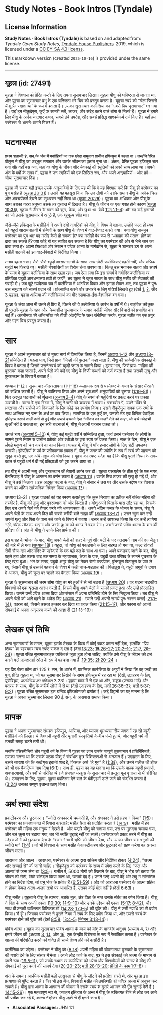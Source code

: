 # Study Notes - Book Intros (Tyndale)

## License Information

**Study Notes - Book Intros (Tyndale)** is based on and adapted from: _Tyndale Open Study Notes_, [Tyndale House Publishers](https://tyndaleopenresources.com/), 2019, which is licensed under a [CC BY-SA 4.0 license](https://creativecommons.org/licenses/by-sa/4.0/legalcode.en).

This markdown version (created `2025-10-16`) is provided under the same license.



--------------------------------

## यूहन्ना (id: 27491)

यूहन्ना ने विश्वास को प्रेरित करने के लिए अपना सुसमाचार लिखा। यूहन्ना यीशु को घनिष्टता से जानता था, और यूहन्ना का सुसमाचार प्रभु के एक घनिष्ठता भरे चित्र को प्रस्तुत करता है। यूहन्ना स्वयं को “चेला जिससे यीशु प्रेम रखता था” के रूप में बताता है। उसका सुसमाचार कलीसिया का “सबसे प्रिय सुसमाचार” बन गया है। यहाँ हम नीकुदेमुस, कुएँ पर सामरी स्त्री, लाज़र, और संदेह करने वाले थोमा से मिलते हैं। यूहन्ना ने हमारे लिए यीशु के अनेक यादगार कथन, सबसे लंबे उपदेश, और सबसे प्रसिद्ध आश्चर्यकर्म दर्ज किए हैं। यहाँ हम परमेश्वर से आमने\-सामने मिलते हैं।

घटनास्थल
========

प्रथम शताब्दी ई. सन्.के अंत में मसीहियों का एक छोटा समुदाय प्राचीन इफिसुस में रहता था। उन्होंने प्रेरित पौलुस से यीशु का अद्भुत समाचार और उसके जीवन का वृतांत सुना था। अंततः, प्रेरित यूहन्ना इफिसुस चल गया और वहीं बस गया, जहां वह यीशु के जीवन और सेवकाई की स्मृतियों को अपने साथ लाया था। अपने अंत के वर्षों के समय में, यूहन्ना ने उन स्मृतियों को एक लिखित रूप, और अपने अनुयायियों—और हमें—चौथा सुसमाचार दिया।

यूहन्ना की सबसे बड़ी इच्छा उसके अनुयायियों के लिए यह थी कि वे यह विश्वास करें कि यीशु ही परमेश्वर का पुत्र मसीह है ([यूहन्ना 20:31](https://ref.ly/John20:31))। उसने यह महसूस किया कि उन लोगों को उसके समान यीशु के अनेक चिन्ह और आश्चर्यकर्म देखने का सुअवसर नहीं मिला था ([यूहन्ना 20:29](https://ref.ly/John20:29))। यूहन्ना का अधिकार और यीशु के साथ उसका गहरा अनुभव उसके हर वृत्तान्त में दिखता है। यीशु के जीवन का एक गवाह होने कारण ([यूहन्ना 19:35](https://ref.ly/John19:35)), यूहन्ना ने जीवन के वचन को सुना, देखा, और छुआ था (देखें [1यूह 1:1–4](https://ref.ly/1John1:1-1John1:4)) और वह कई वृत्तान्तों का जो उसके सुसमाचार में अनूठे हैं, एक बहुमूल्य स्रोत था।

जैसे\-जैसे इफिसुस के मसीहियों ने अपने संगी नागरिकों को यीशु के विषय में बताया, उन्होंने जल्द ही स्वयं को यहूदी आराधनालयों में रब्बियों के साथ यीशु के विषय में वाद\-विवाद करते पाया। क्या यीशु सचमुच परमेश्वर का पुत्र था? वह मसीह कैसे हो सकता है? क्या मसीही वैध रूप से “अब्राहम की संतान’ होने का दावा कर सकते हैं? क्या कोई भी यह साबित कर सकता है कि यीशु का परमेश्वर की ओर से भेजे जाने का दावा सत्य है? अपनी शिक्षाओं और लेखन में पवित्र आत्मा के मार्गदर्शन से, यूहन्ना ने शानदार ढंग से अपने मसीही पाठकों को इन वाद\-विवादों में निर्देशित किया।

तनाव बढ़ता गया। जैसे\-जैसे यहूदी आराधनालयों के साथ\-साथ छोटी कलीसियाएं बढ़ती गयीं, और अधिक यहूदी मन फिराते गए। मसीही विश्वासियों का विरोध होना अवश्य था। किन्तु उस भयानक सताव और संघर्ष के समय में यूहन्ना कलीसिया के साथ खड़ा रहा। जब ऐसा लगा कि इस संघर्ष में नवोदित कलीसिया पर प्रतिष्ठित यहूदी आराधनालय हावी हो जाएँगे, तब यूहन्ना ने बहुत साहस के साथ यीशु मसीह की सेवकाई की गवाही दी। जब झूठे उपदेशक बाद में कलीसिया में आंतरिक विवाद और झगड़ा लेकर आए, तब यूहन्ना ने पुनः उस समुदाय को सामर्थ प्रदान की। प्रोत्साहित करने और उभारने के लिए पत्रियाँ लिखते हुए (देखें [1](https://ref.ly/1John1:1-1John5:21), [2](https://ref.ly/2John1:1-2John1:13), और [3 यूहन्ना](https://ref.ly/3John1:1-3John1:15)), यूहन्ना आसिया की कलीसियाओं का वीर रखवाला–ईश\-वैज्ञानिक बन गया।

यूहन्ना के लेख आज भी उतने ही प्रिय हैं, जितने की वे कलीसिया के आरंभ के वर्षों में थे। बाइबिल की कुछ ही पुस्तकें यूहन्ना के गहन और क्रियाशील सुसमाचार के समान मसीही जीवन और विचारों को प्रभावित कर पाई हैं। आत्मीयता की अभिव्यक्ति को तीखी अंतर्दृष्टि के साथ संयोजित करके, यूहन्ना मसीह का एक प्रचुर और गहन चित्र प्रस्तुत करता है।

सार
===

यूहन्ना ने अपने सुसमाचार को दो मुख्य भागों में विभाजित किया है, जिनमें [अध्याय 1–12](https://ref.ly/John1:1-John12:50) और [अध्याय 13–21](https://ref.ly/John13:1-John21:25)सम्मिलित हैं। पहला भाग, जिसे प्रायः “चिन्हों की पुस्तक” कहा जाता है, यीशु की सार्वजनिक सेवकाई के विषय में बताता है जिसमें उसने स्वयं को यहूदी जगत के सामने किया। दूसरा भाग, जिसे प्रायः “महिमा की पुस्तक” कहा जाता है, अपने चेलों को कहे गए यीशु के निजी कथनों को दर्ज करता है तथा उसकी मृत्यु और पुनरुत्थान के विषय में बताता है।

अध्याय 1–12। सुसमाचार की प्रस्तावना ([1:1–18](https://ref.ly/John1:1-John1:18)) कलात्मक रूप से परमेश्वर के वचन के संसार में आने को संक्षिप्त करती है। यीशु ने बपतिस्मा लिया और अपने शुरुआती अनुयायियों को बुलाया ([1:19–51](https://ref.ly/John1:19-John1:51))। फिर अद्भुत घटनाओं की श्रृँखला ([अध्याय 2–4](https://ref.ly/John2:1-John4:54)) यीशु के स्वयं को यहूदियों पर प्रकट करने पर प्रकाश डालती है। काना के एक विवाह में, यीशु ने पानी को दाखरस में बदला। यरूशलेम में, उसने मंदिर से भ्रष्टाचार और सर्राफों को निकालने के लिए कोड़े का उपयोग किया। उसने नीकुदेमुस नामक एक रब्बी के साथ आत्मिक नए जन्म के अर्थ पर वाद किया। सामरिया के एक कुएँ पर, उसकी भेंट एक विचित्र वैवाहिक इतिहास रखने वाली स्त्री से हुई और उसने उसको ऐसा “जीवन का जल” देने को कहा, जो उसे कोई भी कूआँ नहीं दे सकता था, इन सभी घटनाओं में, यीशु ने अपनी पहचान प्रकट की।

अगले भाग ([अध्यायों 5–10](https://ref.ly/John5:1-John10:42)) में, यीशु कई यहूदी पर्वों में सम्मिलित हुआ, जहां उसने परमेश्वर के लोगों के सामने पुराने नियम के प्राचीन प्रतीकों और प्रथाओं के द्वारा स्वयं को प्रकट किया। सब्त के दिन, यीशु ने एक लँगड़े मनुष्य को चंगा करने का काम किया। फसह में, यीशु ने पाँच हजार लोगों के लिए रोटी उपलब्ध करायी। झोंपड़ियों के पर्व के प्रतीकात्मक प्रकाश में, यीशु ने जगत की ज्योति के रूप में स्वयं की पहचान को सुदृढ़ करते हुए, एक अंधे मनुष्य को चंगा किया। यूहन्ना का स्पष्ट संदेश यह है कि यीशु पुराने नियम के समय काल से यहूदी धर्म में दी गईं प्रतिज्ञाओं को पूरा करने आया था।

तब यीशु ने अपनी मृत्यु और पुनरुत्थान की तैयारी आरंभ कर दी। यूहन्ना यरूशलेम के ठीक पूर्व के एक नगर, बैतनिय्याह में यीशु के आगमन का वर्णन करता है ([अध्याय 11](https://ref.ly/John11:1-John11:57))। उसके मित्र लाज़र की मृत्यु हो गई थी, और यीशु ने उसे जिलाया। इस अद्भुत घटना के बाद, यीशु ने संसार से उस पर और उसके उद्देश्य पर विश्वास करने का अंतिम सार्वजनिक निवेदन किया ([अध्याय 12](https://ref.ly/John12:1-John12:50))।

अध्याय 13–21। यूहन्ना पाठकों को यह स्मरण कराते हुए कि क्रूस निराशा का प्रतीक नहीं बल्कि महिमा की तस्वीर है, यीशु की मृत्यु और पुनरुत्थान की ओर फिरता है। यीशु अपने पिता के पास लौट रहा था, जिसके लिए उसे अपने चेलों को तैयार करने की आवश्यकता थी। अपने अंतिम फसह के भोजन के समय, यीशु ने अपने चेलों के साथ अपने दिल की सबसे करीबी बातें साझा कीं ([अध्याय 13–17](https://ref.ly/John13:1-John17:26))। उसने खुल कर उन्हें अपनी मृत्यु और पिता के पास चले जाने के विषय में बताया। उसने उन्हें आश्वस्त किया कि वह उन्हें त्यागेगा नहीं, बल्कि लौटकर आएगा और उनके दु: ख को आनंद में बदल देगा। उसने उनसे पवित्र आत्मा के दान की प्रतिज्ञा की। अंत में, यीशु ने उनके लिए प्रार्थना की।

इस फसह के भोजन के बाद, यीशु अपने चेलों को शहर के पूर्व और घटी के पार गतसमनी नाम की एक जैतून की बारी में ले गया ([अध्याय 18](https://ref.ly/John18:1-John18:40))। यहूदा, जो यीशु को पकड़वाने के लिए सहमत हो गया था, जल्द ही वहाँ रोमी सैन्य\-दल और मंदिर के पहरेदारों के एक बड़े दल के साथ आ गया। अपने पकड़वाए जाने के बाद, यीशु पहले हन्ना और उसके बाद उस समय के महायाजक, कैफा के पास, यहूदी उच्च परिषद के सामने पूछताछ के लिए खड़ा हुआ। भोर के समय, यहूदी अगुवे यीशु को लेकर रोमी राज्यपाल, पुन्तियुस पिलातुस के पास ले गए, जिसने यीशु से उसकी पहचान के विषय में कड़ी जांच\-पड़ताल की। पिलातुस ने, यहूदी अगुवों के दबाव में आकार, यीशु को क्रूस पर चढ़ाने का फैसला किया ([अध्याय 19](https://ref.ly/John19:1-John19:42))।

यूहन्ना के सुसमाचार की चरम सीमा यीशु का मरे हुओं में से जी उठना है ([अध्याय 20](https://ref.ly/John20:1-John20:31))। यह घटना नाटकीय विवरणों की एक श्रृंखला आरंभ करती है, जिसमें यीशु अपने चेलों के सामने प्रकट हुआ और उन्हें प्रोत्साहित किया। उसने उन्हें पवित्र आत्मा दिया और संसार में अपना प्रतिनिधि होने के लिए नियुक्त किया। तब यीशु ने अपने चेलों को आगे बढ़ने के आदेश दिए ([अध्याय 21](https://ref.ly/John21:1-John21:25))। उसने उन्हें अपनी सामर्थ पुनः स्मरण कराई ([21:1–14](https://ref.ly/John21:1-John21:14)); पतरस को, जिसने उसका इन्कार कर दिया था बहाल किया ([21:15–17](https://ref.ly/John21:15-John21:17)); और पतरस को अपनी सेवकाई में अपना अनुसरण करने की आज्ञा दी ([21:18–19](https://ref.ly/John21:18-John21:19))।

लेखक एवं तिथि
=============

अन्य सुसमाचारों के समान, यूहन्ना इसके लेखक के विषय में कोई प्रकट प्रमाण नहीं देता, हालाँकि “प्रिय शिष्य” का रहस्यमय चित्र स्पष्ट संकेत दे देता है (देखें [13:23](https://ref.ly/John13:23); [19:26–27](https://ref.ly/John19:26-John19:27); [20:2–10](https://ref.ly/John20:2-John20:10); [21:7](https://ref.ly/John21:7), [20–24](https://ref.ly/John21:20-John21:24))। यूहन्ना रचित सुसमाचार इस व्यक्ति से जुड़ा हुआ होना चाहिए, क्योंकि उसे यीशु के जीवन को दर्ज करने वाले प्रत्यक्षदर्शी स्रोत के रूप में पहचाना गया है ([19:35](https://ref.ly/John19:35); [21:20–24](https://ref.ly/John21:20-John21:24))।

यह प्रिय चेला कौन था? 125 ई. सन्. के आरंभ में, प्रारम्भिक कलीसिया के अगुवों ने लिखा कि वह जब्दी का पुत्र, प्रेरित यूहन्ना था, जो यह सुसमाचार लिखेने के समय इफिसुस में रह रहा था (देखें, उदाहरण के लिए, यूसेबियुस, *कलीसिया का इतिहास* 3\.23\)। यूहन्ना बारह में से एक था और, याकूब (उसका भाई) और पतरस के साथ, यीशु के करीबी लोगों में से था (देखें उदाहरण के लिए, [मत्ती 26:36–37](https://ref.ly/Matt26:36-Matt26:37); [मत्ती 5:37](https://ref.ly/Mark5:37); [9:2](https://ref.ly/Mark9:2))। यूहन्ना रचित सुसमाचार इस घनिष्ठ दृष्टिकोण को दर्शाता है। कई विद्वानों का यह मानना है कि यूहन्ना ने अपना सुसमाचार लिखना 90 ई. सन्. के आसपास समाप्त किया।

प्रापक
======

यूहन्ना ने अपना सुसमाचार संभवतः इफिसुस, आसिया, और व्यापक भूमध्यसागरीय जगत में रह रहे यहूदी मसीहियों को लिखा। ये विश्वासी यहूदी और यूनानी संस्कृतियों के बीच फंसे हुए थे, और यहूदी धर्म की उनकी समझ घटने लगी थी।

जबकि पलिश्तीनियों और यहूदी धर्म के विषय में यूहन्ना का ज्ञान उसके सम्पूर्ण सुसमाचार में प्रतिबिंबित है, उसका मानना था कि उसके पाठक यीशु से संबंधित कुछ विशिष्टताओं से अनजान हैं। उदाहरण के लिए, उसने व्याख्या की कि *रब्बी* एक इब्रानी शब्द है, जिसका अर्थ “हे गुरु” है ([1:38](https://ref.ly/John1:38)), और उसने गलील की झील को भी एक वैकल्पिक नाम दिया ([6:1](https://ref.ly/John6:1))। साथ ही, यूहन्ना का यह मानना था कि उसके पाठक यहूदी प्रथाओं, अवधारणाओं, और पर्वों से परिचित थे। वे संभवतः मरकुस के सुसमाचार में प्रस्तुत मूल वृत्तान्त से भी परिचित थे। उदाहरण के लिए, यूहन्ना, यूहन्ना बपतिस्मा देने वाले के बंदीगृह में डाले जाने को संदर्भित करता है ([3:24](https://ref.ly/John3:24)) उसका सम्पूर्ण वृत्तान्त बताए बिना।

अर्थ तथा संदेश
==============

प्रकटीकरण और छुटकारा। “ज्योति अंधकार में चमकती है, और अंधकार ने उसे ग्रहण न किया” ([1:5](https://ref.ly/John1:5))। परमेश्वर का प्रकाश जगत में निवास करता है: मसीह पिता को प्रदर्शित करता है ([14:9](https://ref.ly/John14:9))। मसीह में हम परमेश्वर की महिमा एक मनुष्य में देखते हैं। और यद्यपि यीशु को सताया गया, उस पर मुक़दमा चलाया गया, और उसे क्रूस पर चढ़ाया गया, तब भी ज्योति बुझाई नहीं जा सकी। परमेश्वर को प्रकट करने में यीशु का उद्देश्य लोगों को छुटकारा देना है: “वचन ने सारी सृष्टि को जीवन दिया, और उसका जीवन सब मनुष्यों की ज्योति था” ([1:4](https://ref.ly/John1:4))। जो भी विश्वास के साथ मसीह के प्रकटीकरण और छुटकारे को ग्रहण करेगा वह अनन्त जीवन पाएगा।

आराधना और आत्मा। आराधना, परमेश्वर के आत्मा द्वारा सक्रिय और निर्देशित होकर ([4:24](https://ref.ly/John4:24)), “आत्मा और सच्चाई से” की जानी चाहिए। नीकुदेमुस को परमेश्वर के राज्य में प्रवेश करने के लिए “जल और आत्मा” से जन्म लेना था ([3:5](https://ref.ly/John3:5))। गलील में, 5000 लोगों को खिलाने के बाद, यीशु ने भीड़ को बताया कि जीवन की रोटी, जिसे बलिदान किया जाना था, उसकी देह है। उसने उन्हें अपनी देह और लहू में सम्मिलित होने का निर्देश दिया, जो प्रभु भोज के प्रतीक हैं ([6:51–59](https://ref.ly/John6:51-John6:59))। और जो आराधना परमेश्वर के आत्मा सहित न होकर केवल अलग\-अलग तत्वों पर आधारित है, उसका कोई मोल नहीं है (देखें [6:63](https://ref.ly/John6:63))।

यीशु मसीह। यूहन्ना ने यीशु के स्वभाव, उसके मूल, और पिता के साथ उसके संबंध का वर्णन किया है। यीशु ने पिता के साथ अपनी एकता ([10:30](https://ref.ly/John10:30); [14:9–10](https://ref.ly/John14:9-John14:10)) और उनके उद्देश्य की एकता ([5:17](https://ref.ly/John5:17); [8:42](https://ref.ly/John8:42)), और साथ ही उनकी व्यक्तिगत विशिष्टताओं ([14:28](https://ref.ly/John14:28); [17:1–5](https://ref.ly/John17:1-John17:5)) की पुष्टि की। यीशु ने उसी उपाधि का भी प्रयोग किया (“मैं हूँ”) जिसका परमेश्वर ने पुराने नियम में स्वयं के लिए प्रयोग किया था, और उससे स्वयं के परमेश्वर होने की पुष्टि की (देखें [8:58](https://ref.ly/John8:58); [18:4–5](https://ref.ly/John18:4-John18:5); [निर्गमन 3:13–14](https://ref.ly/Exod3:13-Exod3:14))।

पवित्र आत्मा। यूहन्ना का सुसमाचार पवित्र आत्मा के कार्य को यीशु के मानवीय अनुभव ([अध्याय 4](https://ref.ly/John4:1-John4:54), [7](https://ref.ly/John7:1-John7:53)) और हमारे जीवन की (अध्याय [3](https://ref.ly/John3:1-John3:36), [14](https://ref.ly/John14:1-John14:31), और [16](https://ref.ly/John16:1-John16:33)) एक केन्द्रीय विशेषता के रूप में रेखांकित करता है। परमेश्वर के आत्मा की परिवर्तित करने की शक्ति ही सच्चे शिष्य होने की कसौटी है।

कलीसिया का उद्देश्य। परमेश्वर ने यीशु को ([8:18](https://ref.ly/John8:18)) अपनी महिमा की घोषणा तथा छुटकारे के सुसमाचार की गवाही देने के लिए संसार में भेजा। अपने लौट जाने के बाद, पुत्र ने इस सेवकाई को आत्मा के माध्यम से जारी रखा ([16:5–11](https://ref.ly/John16:5-John16:11)), जो उसके स्थान पर कलीसिया को भरेगा और विश्वासियों को संसार में यीशु की सेवकाई को पूरा करने की सामर्थ देगा ([20:20–23](https://ref.ly/John20:20-John20:23); [मत्ती 28:18–20](https://ref.ly/Matt28:18-Matt28:20); [प्रेरितों के काम 1:7–8](https://ref.ly/Acts1:7-Acts1:8))।

अंत के समय। आरंभिक मसीही बड़ी उत्सुकता से यीशु के लौटने की प्रतीक्षा करते थे, और यूहन्ना इस प्रत्याशा की पुष्टि करता है। फिर भी इस बीच, विश्वासी मसीह की उपस्थिति को पवित्र आत्मा में अनुभव कर सकते हैं। यीशु द्वारा आत्मा के आगमन की घोषणा में उसके स्वयं के दूसरे आगमन की गूँज सुनाई देती है ( [14:15–26](https://ref.ly/John14:15-John14:26))। एक महत्वपूर्ण रूप से, जब हम इतिहास के अन्त में यीशु के व्यक्तिगत रीति से लौट कर आने की प्रतीक्षा कर रहे हैं, आत्मा में होकर यीशु पहले से ही हमारे साथ है।

* **Associated Passages:** JHN 1:1

